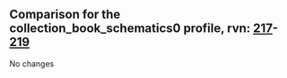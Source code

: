## Comparison for the collection_book_schematics0 profile, rvn: [217](https://github.com/PRO100KatYT/FortniteProfileRevisions/tree/main/profiles/collection_book_schematics0/217%20collection_book_schematics0.json)-[219](https://github.com/PRO100KatYT/FortniteProfileRevisions/tree/main/profiles/collection_book_schematics0/219%20collection_book_schematics0.json)

No changes
